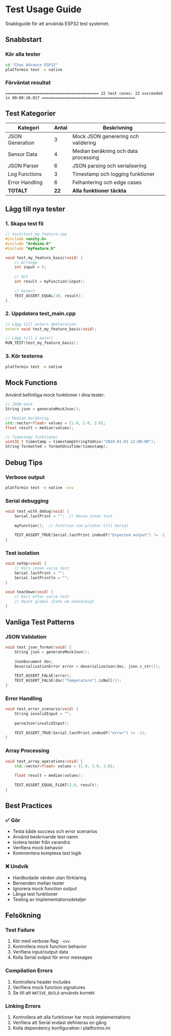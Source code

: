 # Test Usage Guide

Snabbguide för att använda ESP32 test systemet.

## Snabbstart

### Kör alla tester
```bash
cd "Chas Advance ESP32"
platformio test -e native
```

### Förväntat resultat
```
========================================= 22 test cases: 22 succeeded in 00:00:10.017 =========================================
```

## Test Kategorier

| Kategori | Antal | Beskrivning |
|----------|-------|-------------|
| JSON Generation | 3 | Mock JSON generering och validering |
| Sensor Data | 4 | Median beräkning och data processing |
| JSON Parser | 6 | JSON parsing och serialisering |
| Log Functions | 3 | Timestamp och logging funktioner |
| Error Handling | 6 | Felhantering och edge cases |
| **TOTALT** | **22** | **Alla funktioner täckta** |

## Lägg till nya tester

### 1. Skapa test fil
```cpp
// test/test_my_feature.cpp
#include <unity.h>
#include "Arduino.h"
#include "myFeature.h"

void test_my_feature_basic(void) {
    // Arrange
    int input = 5;
    
    // Act
    int result = myFunction(input);
    
    // Assert
    TEST_ASSERT_EQUAL(10, result);
}
```

### 2. Uppdatera test_main.cpp
```cpp
// Lägg till extern deklaration
extern void test_my_feature_basic(void);

// Lägg till i main()
RUN_TEST(test_my_feature_basic);
```

### 3. Kör testerna
```bash
platformio test -e native
```

## Mock Functions

Använd befintliga mock funktioner i dina tester:

```cpp
// JSON mock
String json = generateMockJson();

// Median beräkning
std::vector<float> values = {1.0, 2.0, 3.0};
float result = median(values);

// Timestamp funktioner
uint32_t timestamp = timestampStringToUnix("2024-01-01 12:00:00");
String formatted = formatUnixTime(timestamp);
```

## Debug Tips

### Verbose output
```bash
platformio test -e native -vvv
```

### Serial debugging
```cpp
void test_with_debug(void) {
    Serial.lastPrint = "";  // Rensa innan test
    
    myFunction();  // Function som printar till Serial
    
    TEST_ASSERT_TRUE(Serial.lastPrint.indexOf("Expected output") != -1);
}
```

### Test isolation
```cpp
void setUp(void) {
    // Körs innan varje test
    Serial.lastPrint = "";
    Serial.lastPrintln = "";
}

void tearDown(void) {
    // Körs efter varje test
    // Reset global state om nödvändigt
}
```

## Vanliga Test Patterns

### JSON Validation
```cpp
void test_json_format(void) {
    String json = generateMockJson();
    
    JsonDocument doc;
    DeserializationError error = deserializeJson(doc, json.c_str());
    
    TEST_ASSERT_FALSE(error);
    TEST_ASSERT_FALSE(doc["Temperature"].isNull());
}
```

### Error Handling
```cpp
void test_error_scenario(void) {
    String invalidInput = "";
    
    parseJson(invalidInput);
    
    TEST_ASSERT_TRUE(Serial.lastPrint.indexOf("error") != -1);
}
```

### Array Processing
```cpp
void test_array_operations(void) {
    std::vector<float> values = {1.0, 2.0, 3.0};
    
    float result = median(values);
    
    TEST_ASSERT_EQUAL_FLOAT(2.0, result);
}
```

## Best Practices

### ✅ Gör
- Testa både success och error scenarios
- Använd beskrivande test namn
- Isolera tester från varandra
- Verifiera mock behavior
- Kommentera komplexa test logik

### ❌ Undvik
- Hardkodade värden utan förklaring
- Beroenden mellan tester
- Ignorera mock function output
- Långa test funktioner
- Testing av implementationsdetaljer

## Felsökning

### Test Failure
1. Kör med verbose flag: `-vvv`
2. Kontrollera mock function behavior
3. Verifiera input/output data
4. Kolla Serial output för error messages

### Compilation Errors
1. Kontrollera header includes
2. Verifiera mock function signatures
3. Se till att `NATIVE_BUILD` används korrekt

### Linking Errors
1. Kontrollera att alla funktioner har mock implementations
2. Verifiera att Serial endast definieras en gång
3. Kolla dependency konfiguration i platformio.ini